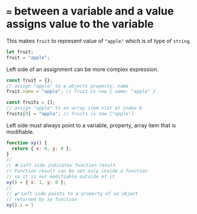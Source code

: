 # `=` between a variable and a value assigns value to the variable

This makes `fruit` to represent value of `"apple"` which is of type of `string`.

```javascript
let fruit;
fruit = "apple";
```

Left side of an assignment can be more complex expression.

```javascript
const fruit = {};
// assign "apple" to a objects property: name
fruit.name = "apple"; // fruit is now { name: "apple" }
```

```javascript
const fruits = [];
// assign "apple" to an array item slot at index 0
fruits[0] = "apple"; // fruits is now ["apple"]
```

Left side must always point to a variable, property, array item that is modifiable.

```javascript
function xy() {
  return { x: 0, y: 0 };
}
//
// ❌ Left side indicates function result
// Function result can be set only inside a function
// so it is not modifiable outside of it
xy() = { x: 1, y: 0 };
//
// ✔️ Left side points to a property of an object
// returned by xy function
xy().x = 1
```
